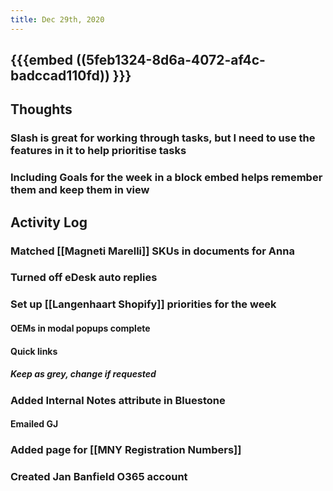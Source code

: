 ```yaml
---
title: Dec 29th, 2020
---
```


## {{{embed ((5feb1324-8d6a-4072-af4c-badccad110fd)) }}}
## Thoughts
### Slash is great for working through tasks, but I need to use the features in it to help prioritise tasks
### Including Goals for the week in a block embed helps remember them and keep them in view
## Activity Log
### Matched [[Magneti Marelli]] SKUs in documents for Anna
### Turned off eDesk auto replies
### Set up [[Langenhaart Shopify]] priorities for the week
#### OEMs in modal popups complete
#### Quick links
##### Keep as grey, change if requested
### Added Internal Notes attribute in Bluestone
#### Emailed GJ
### Added page for [[MNY Registration Numbers]]
### Created Jan Banfield O365 account
